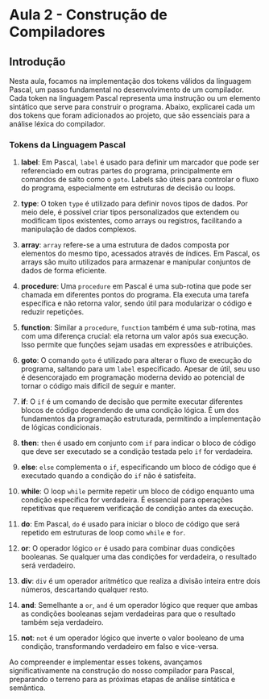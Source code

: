 # Aula 2 - Construção de Compiladores

## Introdução

Nesta aula, focamos na implementação dos tokens válidos da linguagem Pascal, um passo fundamental no desenvolvimento de um compilador. Cada token na linguagem Pascal representa uma instrução ou um elemento sintático que serve para construir o programa. Abaixo, explicarei cada um dos tokens que foram adicionados ao projeto, que são essenciais para a análise léxica do compilador.

### Tokens da Linguagem Pascal

1. **label**: Em Pascal, `label` é usado para definir um marcador que pode ser referenciado em outras partes do programa, principalmente em comandos de salto como o `goto`. Labels são úteis para controlar o fluxo do programa, especialmente em estruturas de decisão ou loops.

2. **type**: O token `type` é utilizado para definir novos tipos de dados. Por meio dele, é possível criar tipos personalizados que extendem ou modificam tipos existentes, como arrays ou registros, facilitando a manipulação de dados complexos.

3. **array**: `array` refere-se a uma estrutura de dados composta por elementos do mesmo tipo, acessados através de índices. Em Pascal, os arrays são muito utilizados para armazenar e manipular conjuntos de dados de forma eficiente.

4. **procedure**: Uma `procedure` em Pascal é uma sub-rotina que pode ser chamada em diferentes pontos do programa. Ela executa uma tarefa específica e não retorna valor, sendo útil para modularizar o código e reduzir repetições.

5. **function**: Similar a `procedure`, `function` também é uma sub-rotina, mas com uma diferença crucial: ela retorna um valor após sua execução. Isso permite que funções sejam usadas em expressões e atribuições.

6. **goto**: O comando `goto` é utilizado para alterar o fluxo de execução do programa, saltando para um `label` especificado. Apesar de útil, seu uso é desencorajado em programação moderna devido ao potencial de tornar o código mais difícil de seguir e manter.

7. **if**: O `if` é um comando de decisão que permite executar diferentes blocos de código dependendo de uma condição lógica. É um dos fundamentos da programação estruturada, permitindo a implementação de lógicas condicionais.

8. **then**: `then` é usado em conjunto com `if` para indicar o bloco de código que deve ser executado se a condição testada pelo `if` for verdadeira.

9. **else**: `else` complementa o `if`, especificando um bloco de código que é executado quando a condição do `if` não é satisfeita.

10. **while**: O loop `while` permite repetir um bloco de código enquanto uma condição específica for verdadeira. É essencial para operações repetitivas que requerem verificação de condição antes da execução.

11. **do**: Em Pascal, `do` é usado para iniciar o bloco de código que será repetido em estruturas de loop como `while` e `for`.

12. **or**: O operador lógico `or` é usado para combinar duas condições booleanas. Se qualquer uma das condições for verdadeira, o resultado será verdadeiro.

13. **div**: `div` é um operador aritmético que realiza a divisão inteira entre dois números, descartando qualquer resto.

14. **and**: Semelhante a `or`, `and` é um operador lógico que requer que ambas as condições booleanas sejam verdadeiras para que o resultado também seja verdadeiro.

15. **not**: `not` é um operador lógico que inverte o valor booleano de uma condição, transformando verdadeiro em falso e vice-versa.

Ao compreender e implementar esses tokens, avançamos significativamente na construção do nosso compilador para Pascal, preparando o terreno para as próximas etapas de análise sintática e semântica.
